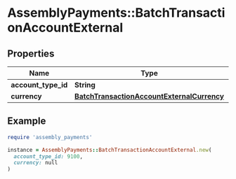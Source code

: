# AssemblyPayments::BatchTransactionAccountExternal

## Properties

| Name | Type | Description | Notes |
| ---- | ---- | ----------- | ----- |
| **account_type_id** | **String** |  | [optional] |
| **currency** | [**BatchTransactionAccountExternalCurrency**](BatchTransactionAccountExternalCurrency.md) |  | [optional] |

## Example

```ruby
require 'assembly_payments'

instance = AssemblyPayments::BatchTransactionAccountExternal.new(
  account_type_id: 9100,
  currency: null
)
```

